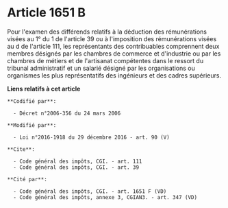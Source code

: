 # Article 1651 B

Pour l'examen des différends relatifs à la déduction des rémunérations visées au 1° du 1 de l'article 39 ou à l'imposition
des rémunérations visées au d de l'article 111, les représentants des contribuables comprennent deux membres désignés par
les chambres de commerce et d'industrie ou par les chambres de métiers  et de l'artisanat compétentes dans le ressort du
tribunal administratif  et un salarié désigné par les organisations ou organismes les plus représentatifs des ingénieurs et
des cadres supérieurs.

**Liens relatifs à cet article**

	**Codifié par**:

	  - Décret n°2006-356 du 24 mars 2006

	**Modifié par**:

	  - Loi n°2016-1918 du 29 décembre 2016 - art. 90 (V)

	**Cite**:

	  - Code général des impôts, CGI. - art. 111
	  - Code général des impôts, CGI. - art. 39

	**Cité par**:

	  - Code général des impôts, CGI. - art. 1651 F (VD)
	  - Code général des impôts, annexe 3, CGIAN3. - art. 347 (VD)
